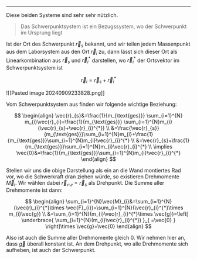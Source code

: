 ***

Diese beiden Systeme sind sehr sehr nützlich.

>Das Schwerpunktsystem ist ein Bezugssystem, wo der Schwerpunkt im Ursprung liegt

Ist der Ort des Schwerpunkt $\vec{r}_{s}$ bekannt, und wir teilen jedem Massenpunkt aus dem Laborsystem aus den Ort $\vec{r}_{i}$ zu, dann lässt sich dieser Ort als Linearkombination aus $\vec{r}_{s}$ und $\vec{r}_{i}^{*}$ darstellen, wo $\vec{r}_{i}^{*}$ der Ortsvektor im Schwerpunktsystem ist

$$
\vec{r}_{i}=\vec{r}_{s}+\vec{r}_{i}^{*}
$$

![[Pasted image 20240909233828.png]]

Vom Schwerpunktsystem aus finden wir folgende wichtige Beziehung:

$$
\begin{align}
\vec{r}_{s}&=\frac{1}{m_{\text{ges}}} \sum_{i=1}^{N} m_{i}\vec{r}_{i}=\frac{1}{m_{\text{ges}}} \sum_{i=1}^{N}m_{i}(\vec{r}_{s}+\vec{r}_{i}^{*}) \\
&=\frac{\vec{r}_{s}}{m_{\text{ges}}}\sum_{i=1}^{N}m_{i}+\frac{1}{m_{\text{ges}}}\sum_{i=1}^{N}m_{i}\vec{r}_{i}^{*} \\
&=\vec{r}_{s}+\frac{1}{m_{\text{ges}}}\sum_{i=1}^{N}m_{i}\vec{r}_{i}^{*} \\
\implies \vec{0}&=\frac{1}{m_{\text{ges}}}\sum_{i=1}^{N}m_{i}\vec{r}_{i}^{*}
\end{align}
$$

Stellen wir uns die obige Darstellung als ein an die Wand montiertes Rad vor, wo die Schwerkraft dran ziehen würde, so existieren Drehmomente $\vec{M}_{i}$. Wir wählen dabei $\vec{r}_{\mathcal{OQ}}=\vec{r}_{s}$ als Drehpunkt. Die Summe aller Drehmomente ist dann:

$$
\begin{align}
\sum_{i=1}^{N}\vec{M}_{i}&=\sum_{i=1}^{N}(\vec{r}_{i}^{*}\times \vec{F}_{i})=\sum_{i=1}^{N}(\vec{r}_{i}^{*}\times m_{i}\vec{g}) \\
&=\sum_{i=1}^{N}(m_{i}\vec{r}_{i}^{*}\times \vec{g})=\left[ \underbrace{ \sum_{i=1}^{N}(m_{i}\vec{r}_{i}^{*}) }_{ =\vec{0} } \right]\times \vec{g}=\vec{0}
\end{align}
$$

Also ist auch die Summe aller Drehmomente gleich $0$. Wir nehmen hier an, dass $\vec{g}$ überall konstant ist. An dem Drehpunkt, wo alle Drehmomente sich aufheben, ist auch der Schwerpunkt.